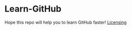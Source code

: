 # Learn-GitHub
Hope this repo will help you to learn GitHub faster!
[Licensing](https://docs.github.com/en/repositories/managing-your-repositorys-settings-and-features/customizing-your-repository/licensing-a-repository)

